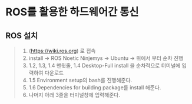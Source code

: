 # ROS를 활용한 하드웨어간 통신

## ROS 설치
> 1. (https://wiki.ros.org) 로 접속
> 2. install -> ROS Noetic Ninjemys -> Ubuntu -> 위에서 부터 순차 진행
> 3. 1.2, 1.3, 1.4 맨윗줄, 1.4 Desktop-Full install 을 순차적으로 터미널에 입력하여 다운로드
> 4. 1.5 Environment setup의 bash를 진행해준다.
> 5. 1.6 Dependencies for building package를 install 해준다.
> 6. 나머지 아래 3줄을 터미널창에 입력해준다.


